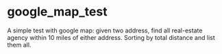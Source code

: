 # google_map_test
A simple test with google map: given two address, find all real-estate agency within   10   miles   of either   address.  Sorting by total distance and list them all.
